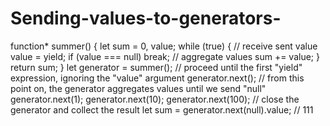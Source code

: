 # Sending-values-to-generators-

function* summer() {
 let sum = 0, value;
 while (true) {
 // receive sent value
 value = yield;
 if (value === null) break;
 // aggregate values
 sum += value;
 }
 return sum;
}
let generator = summer();
// proceed until the first "yield" expression, ignoring the "value" argument
generator.next();
// from this point on, the generator aggregates values until we send "null"
generator.next(1);
generator.next(10);
generator.next(100);
// close the generator and collect the result
let sum = generator.next(null).value; // 111
